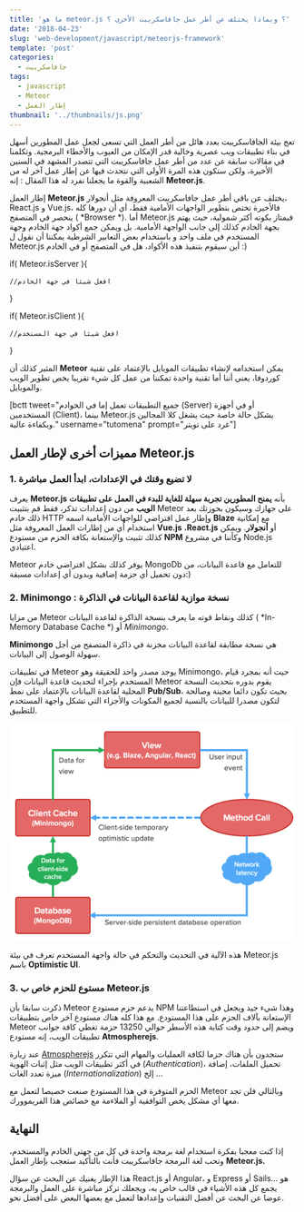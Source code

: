 ```yaml
---
title: 'ما هو meteor.js ؟ وبماذا يختلف عن أطر عمل جافاسكريبت الأخرى ؟'
date: '2018-04-23'
slug: 'web-development/javascript/meteorjs-framework'
template: 'post'
categories:
  - جافاسكريبت
tags:
  - javascript
  - Meteor
  - إطار العمل
thumbnail: '../thumbnails/js.png'
---
```


تعج بيئة الجافاسكريبت بعدد هائل من أطر العمل التي تسعى لجعل عمل المطورين أسهل في بناء تطبيقات ويب عصرية وخالية قدر الإمكان من العيوب والأخطاء البرمجية. وتكلمنا في مقالات سابقة عن عدد من أطر عمل جافاسكريبت التي تتصدر المشهد في السنين الأخيرة، ولكن ستكون هذه المرة الأولى التي نتحدث فيها عن إطار عمل آخر له من الشعبية والقوة ما يجعلنا نفرد له هذا المقال : إنه **Meteor.js**.

إطار العمل **Meteor.js** يختلف عن باقي أطر عمل جافاسكريبت المعروفة مثل أنجولار، React.js و Vue.js، فالأخيرة تختص بتطوير الواجهات الأمامية فقط، أي أن دورها كله ينحصر في المتصفح ( *Browser *). أما Meteor.js فيمتاز بكونه أكثر شمولية، حيث يهتم بجهة الخادم كذلك إلى جانب الواجهة الأمامية. بل ويمكن جمع أكواد جهة الخادم وجهة المستخدم في ملف واحد و باستخدام بعض التعابير الشرطية يمكننا أن نقول ل Meteor.js أين سيقوم بتنفيذ هذه الأكواد، هل في المتصفح أو في الخادم :)

if( Meteor.isServer ){

    //افعل شيئا في جهة الخادم

}

if( Meteor.isClient ){

    //افعل شيئا في جهة المستخدم

}

المثير كذلك أن **Meteor** يمكن استخدامه لإنشاء تطبيقات الموبايل بالإعتماد على تقنية كوردوفا، يعني أننا أما تقنية واحدة تمكننا من عمل كل شيء تقريبا يخص تطوير الويب والموبايل.

[bctt tweet="جميع التطبيقات تعمل إما في الخوادم (Server) أو في أجهزة المستخدمين (Client)، بينما Meteor.js يشكل حالة خاصة حيث يشغل كلا المجالين وبكفاءة عالية." username="tutomena" prompt="غرد على تويتر"]

## مميزات أخرى لإطار العمل Meteor.js

### **1\. لا تضيع وقتك في الإعدادات، ابدأ العمل مباشرة**

يعرف **Meteor.js** بأنه **يمنح المطورين تجربة سهلة للغاية للبدء في العمل على تطبيقات الويب** من دون إعدادات تذكر، فقط قم بتثبيت Meteor على جهازك وسيكون بحوزتك بعد ذلك خادم HTTP وإطار عمل افتراضي للواجهات الأمامية اسمه **Blaze** مع إمكانية استخدام أي من إطارات العمل المعروفة مثل **Vue.js** ،**React.js** أو **أنجولار**. ويمكن كذلك تثبيت والإستعانة بكافة الحزم من مستودع **NPM** وكأننا في مشروع Node.js اعتيادي.

Meteor يوفر كذلك بشكل افتراضي خادم MongoDb للتعامل مع قاعدة البيانات، من دون تحميل أي حزمة إضافية وبدون أي إعدادات مسبقة:)

### **2\. Minimongo : نسخة موازية لقاعدة البيانات في الذاكرة**

من مزايا Meteor كذلك ونقاط قوته ما يعرف بنسخة الذاكرة لقاعدة البيانات ( *In-Memory Database Cache *) أو _Minimongo_.

**Minimongo** هي نسخة مطابقة لقاعدة البيانات مخزنة في ذاكرة المتصفح من أجل سهولة الوصول إلى البيانات.

في تطبيقات Meteor يوجد مصدر واحد للحقيقة وهو Minimongo، حيث أنه بمجرد قيام المستخدم بإجراء لتحديث قاعدة البيانات فإن Meteor يقوم بدوره بتحديث النسخة المحلية لقاعدة البيانات بالإعتماد على نمط **Pub/Sub**، بحيث تكون دائما محينة وصالحة لتكون مصدرا للبيانات بالنسبة لجميع المكونات والأجزاء التي تشكل واجهة المستخدم للتطبيق.

[![Meteor - Minimongo](../images/minimongo.png)](../images/minimongo.png)

هذه الآلية في التحديث والتحكم في حالة واجهة المستخدم تعرف في بيئة Meteor.js باسم **Optimistic UI**.

### **3\. مستوع للحزم خاص ب Meteor.js**

ذكرت سابقا بأن Meteor يدعم حزم مستودع NPM وهذا شيء جيد ويجعل في استطاعتنا الإستعانة بآلاف الحزم على هذا المستودع. مع هذا كله هناك مستودع آخر خاص بتطبيقات Meteor ويضم إلى حدود وقت كتابة هذه الأسطر حوالي 13250 حزمة تغطي كافة جوانب تطبيقات الويب، إنه مستودع **Atmospherejs**.

عند زيارة [Atmospherejs](https://atmospherejs.com/) ستجدون بأن هناك حزما لكافة العمليات والمهام التي تتكرر في أكثر تطبيقات الويب مثل إثبات الهوية (_Authentication_)، تحميل الملفات، إضافة ميزة تعدد الغات (_Internationalization_) إلخ ...

الحزم المتوفرة في هذا المستودع صنعت خصيصا لتعمل مع Meteor وبالتالي فلن تجد معها أي مشكل يخص التوافقية أو الملاءمة مع خصائص هذا الفريموورك.

## النهاية

إذا كنت معجبا بفكرة استخدام لغة برمجة واحدة في كل من جهتي الخادم والمستخدم، وتحب لغة البرمجة جافاسكريبت فأنت بالتأكيد ستعجب بإطار العمل **Meteor.js.**

هذا الإطار يغنيك عن البحث عن سؤال React.js أو Angular، و Express أو Sails... هو يجمع كل هذه الأشياء في قالب خاص به، ويجعلك تركز مباشرة على العمل والبرمجة عوضا عن البحث عن أفضل التقنيات وإعدادها لتعمل مع بعضها البعض على أفضل نحو.
